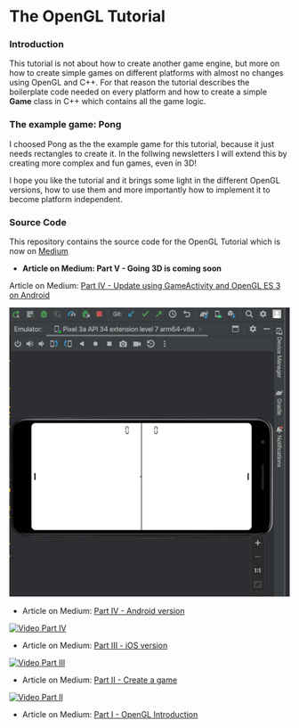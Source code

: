 # The OpenGL Tutorial

### Introduction
This tutorial is not about how to create another game engine, but more on how to create simple games on different platforms with almost no changes using OpenGL and C++.
For that reason the tutorial describes the boilerplate code needed on every platform and how to create a simple **Game** class in C++ which contains all the game logic.


### The example game: Pong
I choosed Pong as the the example game for this tutorial, because it just needs rectangles
to create it. In the follwing newsletters I will extend this by creating more complex and fun games, even in 3D!

I hope you like the tutorial and it brings some light in the different OpenGL versions, how to use them and more importantly how to implement it to become platform independent.


### Source Code
This repository contains the source code for the OpenGL Tutorial which is now on [Medium](https://rogerboesch.medium.com/part-1-opengl-is-apple-killing-it-3508fda24a58)


- **Article on Medium: Part V - Going 3D is coming soon**

Article on Medium: [Part IV - Update using GameActivity and OpenGL ES 3 on Android](https://rogerboesch.medium.com/the-opengl-tutorial-part-iv-b2e044a21eea)


![Screenshot Part IV Update](assets/partv.png)

- Article on Medium: [Part IV - Android version](https://rogerboesch.medium.com/the-opengl-tutorial-part-iv-b2e044a21eea)

[![Video Part IV](https://img.youtube.com/vi/0Mj-r7JjpeE/0.jpg)](https://www.youtube.com/watch?v=0Mj-r7JjpeE)

- Article on Medium: [Part III - iOS version](https://rogerboesch.medium.com/the-opengl-tutorial-part-iii-47adb24ec32e)

[![Video Part III](https://img.youtube.com/vi/b7bBmABdUE8/0.jpg)](https://www.youtube.com/watch?v=b7bBmABdUE8)

- Article on Medium: [Part II - Create a game](https://rogerboesch.medium.com/the-opengl-tutorial-part-ii-28e89600565e)

[![Video Part II](https://img.youtube.com/vi/ijuXTnqpZrA/0.jpg)](https://www.youtube.com/watch?v=ijuXTnqpZrA)

- Article on Medium: [Part I - OpenGL Introduction](https://rogerboesch.medium.com/part-1-opengl-is-apple-killing-it-3508fda24a58)
